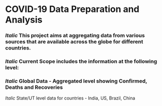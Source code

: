 # COVID-19 Data Preparation and Analysis

### _Italic_ This project aims at aggregating data from various sources that are available across the globe for different countries.
### _Italic_ Current Scope includes the information at the following level:
### _Italic_ Global Data - Aggregated level showing Confirmed, Deaths and Recoveries
_Italic_ State/UT level data for countries - India, US, Brazil, China

